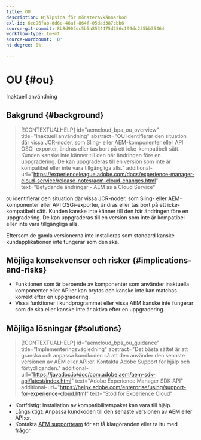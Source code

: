 ```yaml
---
title: OU
description: Hjälpsida för mönsteravkännarkod
exl-id: 6ec96fab-dd6e-46af-864f-05dad387cbb6
source-git-commit: 8b8d902dc5b5a8534475d256c199dc235bb35464
workflow-type: tm+mt
source-wordcount: '0'
ht-degree: 0%

---
```


# OU {#ou}

Inaktuell användning

## Bakgrund {#background}

>[!CONTEXTUALHELP]
>id="aemcloud_bpa_ou_overview"
>title="Inaktuell användning"
>abstract="OU identifierar den situation där vissa JCR-noder, som Sling- eller AEM-komponenter eller API OSGi-exporter, ändras eller tas bort på ett icke-kompatibelt sätt. Kunden kanske inte känner till den här ändringen före en uppgradering. De kan uppgraderas till en version som inte är kompatibel eller inte vara tillgängliga alls."
>additional-url="https://experienceleague.adobe.com/docs/experience-manager-cloud-service/release-notes/aem-cloud-changes.html" text="Betydande ändringar - AEM as a Cloud Service"

`OU` identifierar den situation där vissa JCR-noder, som Sling- eller AEM-komponenter eller API OSGi-exporter, ändras eller tas bort på ett icke-kompatibelt sätt. Kunden kanske inte känner till den här ändringen före en uppgradering. De kan uppgraderas till en version som inte är kompatibel eller inte vara tillgängliga alls.

Eftersom de gamla versionerna inte installeras som standard kanske kundapplikationen inte fungerar som den ska.

## Möjliga konsekvenser och risker {#implications-and-risks}

* Funktionen som är beroende av komponenter som använder inaktuella komponenter eller API:er kan brytas och kanske inte kan matchas korrekt efter en uppgradering.
* Vissa funktioner i kundprogrammet eller vissa AEM kanske inte fungerar som de ska eller kanske inte är aktiva efter en uppgradering.

## Möjliga lösningar {#solutions}

>[!CONTEXTUALHELP]
>id="aemcloud_bpa_ou_guidance"
>title="Implementeringsvägledning"
>abstract="Det bästa sättet är att granska och anpassa kundkoden så att den använder den senaste versionen av AEM eller API:er. Kontakta Adobe Support för hjälp och förtydliganden."
>additional-url="https://javadoc.io/doc/com.adobe.aem/aem-sdk-api/latest/index.html" text="Adobe Experience Manager SDK API"
>additional-url="https://helpx.adobe.com/enterprise/using/support-for-experience-cloud.html" text="Stöd för Experience Cloud"

* Kortfristig: Installation av kompatibilitetspaket kan vara till hjälp.
* Långsiktigt: Anpassa kundkoden till den senaste versionen av AEM eller API:er.
* Kontakta [AEM supportteam](https://helpx.adobe.com/enterprise/using/support-for-experience-cloud.html) för att få klargöranden eller ta itu med frågor.
